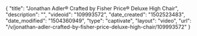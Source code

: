 {
    "title": "Jonathan Adler&reg; Crafted by Fisher Price&reg; Deluxe High Chair",
    "description": "",
    "videoid": "109993572",
    "date_created": "1502523483",
    "date_modified": "1504360949",
    "type": "captivate",
    "layout": "video",
    "url": "\/v\/jonathan-adler-crafted-by-fisher-price-deluxe-high-chair\/109993572"
}